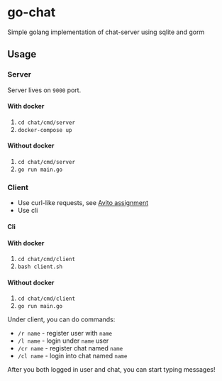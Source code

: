# go-chat

Simple golang implementation of chat-server using sqlite and gorm

## Usage

### Server

Server lives on `9000` port.

#### With docker

1. `cd chat/cmd/server`
2. `docker-compose up`

#### Without docker

1. `cd chat/cmd/server`
2. `go run main.go` 

### Client

- Use curl-like requests, see [Avito assignment](https://github.com/avito-tech/backend-trainee-assignment#%D0%BE%D1%81%D0%BD%D0%BE%D0%B2%D0%BD%D1%8B%D0%B5-api-%D0%BC%D0%B5%D1%82%D0%BE%D0%B4%D1%8B)
- Use cli

#### Cli

#### With docker

1. `cd chat/cmd/client`
2. `bash client.sh`

#### Without docker

1. `cd chat/cmd/client`
2. `go run main.go` 

Under client, you can do commands:
- `/r name` - register user with `name`
- `/l name` - login under `name` user
- `/cr name` - register chat named `name`
- `/cl name` - login into chat named `name`

After you both logged in user and chat, you can start typing messages!


